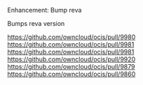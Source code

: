 Enhancement: Bump reva

Bumps reva version

https://github.com/owncloud/ocis/pull/9980
https://github.com/owncloud/ocis/pull/9981
https://github.com/owncloud/ocis/pull/9981
https://github.com/owncloud/ocis/pull/9920
https://github.com/owncloud/ocis/pull/9879
https://github.com/owncloud/ocis/pull/9860
